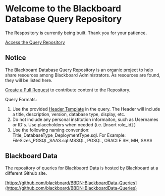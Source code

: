 # Welcome to the Blackboard Database Query Repository

The Respository is currently being built. Thank you for your patience. 

[Access the Query Repository](https://github.com/carolynponce/Bb-DBQueryRepository/tree/main)

## Notice

The Blackboard Database Query Repository is an organic project to help share resources among Blackboard Administrators. 
As resources are found, they will be listed here. 

[Create a Pull Request](https://docs.github.com/en/pull-requests/collaborating-with-pull-requests/proposing-changes-to-your-work-with-pull-requests/creating-a-pull-request) to contribute content to the Repository. 

Query Formats:
      
   1. Use the provided [Header Template](/*QueryHeaderTemplate.sql) in the query. 
      The Header will include a title, description, version, database type, display, etc. 
   2. Do not include any personal institution informaiton, such as Usernames or ID's. 
      Use placeholders when needed (i.e. [Insert role_id] )
   3. Use the following naming convention: Title_DatabaseType_DeploymentType.sql. 
      For Example: FileSizes_PGSQL_SAAS.sql 
      MSSQL, PGSQL, ORACLE
      SH, MH, SAAS


## Blackboard Data
The repository of queries for Blackbaord Data is hosted by Blackboard at a different Github site. 

[https://github.com/blackboard/BBDN-BlackboardData-Queries](https://github.com/blackboard/BBDN-BlackboardData-Queries)
